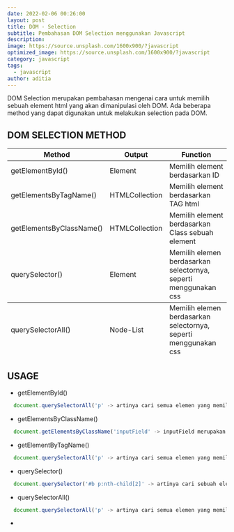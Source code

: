 ```yaml
---
date: 2022-02-06 00:26:00
layout: post
title: DOM - Selection
subtitle: Pembahasan DOM Selection menggunakan Javascript
description:
image: https://source.unsplash.com/1600x900/?javascript
optimized_image: https://source.unsplash.com/1600x900/?javascript
category: javascript
tags:
  - javascript
author: aditia
---
```


DOM Selection merupakan pembahasan mengenai cara untuk memilih sebuah element html yang akan dimanipulasi oleh DOM. Ada beberapa method yang dapat digunakan untuk melakukan selection pada DOM.

## DOM SELECTION METHOD

<table>
  <thead>
    <tr>
      <th>Method</th>
      <th>Output</th>
      <th>Function</th>
    </tr>
  </thead>
  <tfoot>
    <tr>
      <td>querySelectorAll()</td>
      <td>Node-List</td>
      <td>Memilih elemen berdasarkan selectornya, seperti menggunakan css</td>
    </tr>
  </tfoot>
  <tbody>
    <tr>
      <td>getElementById()</td>
      <td>Element</td>
      <td>Memilih element berdasarkan ID</td>
    </tr>
    <tr>
      <td>getElementsByTagName()</td>
      <td>HTMLCollection</td>
      <td>Memilih element berdasarkan TAG html</td>
    <tr>
      <td>getElementsByClassName()</td>
      <td>HTMLCollection</td>
      <td>Memilih element berdasarkan Class sebuah element</td>
    </tr>
    <tr>
      <td>querySelector()</td>
      <td>Element</td>
      <td>Memilih elemen berdasarkan selectornya, seperti menggunakan css</td>
    </tr>
  </tbody>
</table>

## USAGE

- getElementById()

```javascript
  document.querySelectorAll('p' -> artinya cari semua elemen yang memiliki tag p)
```

- getElementsByClassName()

```javascript
  document.getElementsByClassName('inputField' -> inputField merupakan class dari sebuah element HTML)
```

- getElementByTagName()

```javascript
  document.querySelectorAll('p' -> artinya cari semua elemen yang memiliki tag p)
```

- querySelector()

```javascript
  document.querySelector('#b p:nth-child[2]' -> artinya cari sebuah element yang ID nya b dan cari tag p urutan ke dua)
```

- querySelectorAll()

```javascript
  document.querySelectorAll('p' -> artinya cari semua elemen yang memiliki tag p)
```

-
